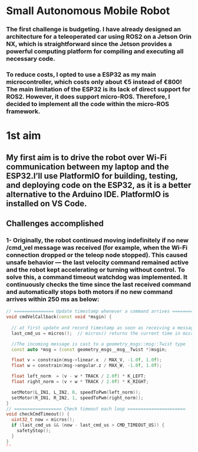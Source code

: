 # Small Autonomous Mobile Robot

### The first challenge is budgeting. I have already designed an architecture for a teleoperated car using ROS2 on a Jetson Orin NX, which is straightforward since the Jetson provides a powerful computing platform for compiling and executing all necessary code.
### To reduce costs, I opted to use a ESP32 as my main microcontroller, which costs only about €5 instead of €800!  The main limitation of the ESP32 is its lack of direct support for ROS2. However, it does support micro-ROS. Therefore, I decided to implement all the code within the micro-ROS framework.

# 1st aim
## My first aim is to drive the robot over Wi-Fi communication between my laptop and the ESP32.I’ll use PlatformIO for building, testing, and deploying code on the ESP32, as it is a better alternative to the Arduino IDE. PlatformIO is installed on VS Code.
## Challenges accomplished
### 1- Originally, the robot continued moving indefinitely if no new /cmd_vel message was received (for example, when the Wi-Fi connection dropped or the teleop node stopped). This caused unsafe behavior — the last velocity command remained active and the robot kept accelerating or turning without control. To solve this, a command timeout watchdog was implemented. It continuously checks the time since the last received command and automatically stops both motors if no new command arrives within 250 ms as below:
```cpp
// =============== Update timestamp whenever a command arrives ========================
void cmdVelCallback(const void *msgin) {
  
  // at first update and record timestamp as soon as receiving a message
  last_cmd_us = micros();  // micros() returns the current time in microseconds

  //The incoming message is cast to a geometry_msgs::msg::Twist type
  const auto *msg = (const geometry_msgs__msg__Twist *)msgin;

  float v = constrain(msg->linear.x  / MAX_V, -1.0f, 1.0f);
  float w = constrain(msg->angular.z / MAX_W, -1.0f, 1.0f);

  float left_norm  = (v - w * TRACK / 2.0f) * K_LEFT;
  float right_norm = (v + w * TRACK / 2.0f) * K_RIGHT;

  setMotor(L_IN1, L_IN2, 0, speedToPwm(left_norm));
  setMotor(R_IN1, R_IN2, 1, speedToPwm(right_norm));
}
// ================== Check timeout each loop ======================
void checkCmdTimeout() {
  uint32_t now = micros();
  if (last_cmd_us && (now - last_cmd_us > CMD_TIMEOUT_US)) {
    safetyStop();
  }
}
``
